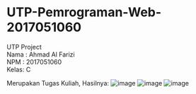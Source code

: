 # UTP-Pemrograman-Web-2017051060
UTP Project <br>
Nama : Ahmad Al Farizi <br>
NPM  : 2017051060 <br>
Kelas: C <br>


Merupakan Tugas Kuliah, Hasilnya:
![image](https://github.com/user-attachments/assets/1d95a186-22dc-43f0-b107-45a365cbe228)
![image](https://github.com/user-attachments/assets/ee84a945-5827-42d5-a30f-19b32b8a5782)
![image](https://github.com/user-attachments/assets/30c9a6b9-e96c-4151-aab9-623b6b8e433b)


